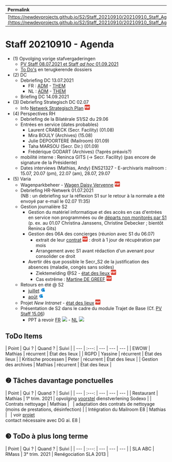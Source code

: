 <link rel="stylesheet" href="https://newdevprojects.github.io/S2/S2.css">
<link rel="stylesheet" href="S2.css">

&nbsp;

| Permalink |
| :--- |
| [https://newdevprojects.github.io/S2/Staff_20210910/20210910_Staff_Agenda.html](https://newdevprojects.github.io/S2/Staff_20210910/20210910_Staff_Agenda.html) | 

# Staff 20210910 - Agenda

* (1) Opvolging vorige stafvergaderingen
	* [PV Staff 08.07.2021 et Staff *ad hoc* 01.09.2021](https://newdevprojects.github.io/S2/Staff_20210708/20210901_Staff_PV.html)
	* [To Do's](#todo) en terugkerende dossiers
* (2) DC 
	* Debriefing DC 13.07.2021
		* FR : [ADM](https://newdevprojects.github.io/S2/Staff/20210713_Adm_FR.pdf) - [THEM](https://newdevprojects.github.io/S2/Staff/20210713_Them_FR.pdf)
		* NL : [ADM](https://newdevprojects.github.io/S2/Staff/20210713_Adm_NL.pdf) - [THEM](https://newdevprojects.github.io/S2/Staff/20210713_Them_NL.pdf)
	* Briefing DC 14.09.2021
* (3) Debriefing Strategisch DC 02.07
	* Info [Netwerk Strategisch Plan](20210707_Netwerk_strategisch_plan.pdf) ![](pdf.png)
* (4) Perspectives RH
	* Debriefing de la Bilatérale S1/S2 du 29.06
	* Entrées en service (dates probables)
		* Laurent CRABECK (Secr. Facility) (01.08)
		* Mira BOULY (Archives) (15.08)
		* Julie DEPOORTERE (Mailroom) (01.09)
		* Taha MARSOU (Secr. Dir.) (01.09)
		* Frédérique GODART (Archives) (?après préavis?)
	* mobilité interne : Reninca GITS (&rarr;  Secr. Facility) (pas encore de signature de la Présidente)
	* Dates interviews (Mathias, Andy) ENS21327 - E-archivaris mailroom : 15.07, 20.07 (pm), 22.07 (am), 28.07, 29.07
* (5) Varia
	* Wagenparkbeheer - [Wagen Daisy Vervenne](Leasing_Wagen.pdf) ![](pdf.png)
	* Debriefing HR-Netwerk 01.07.2021<br>(NB : un debriefing sur la réflexion S1 sur le retour à la normale a été envoyé par e-mail le 02.07 11:35)
	* Gestion journalière S2
		* Gestion du matériel informatique et des accès en cas d'entrées en service non programmées ou de [départs non monitorés par S1](Probleme_Ticketing_ServiceNow.md) (p. ex. au 01.07 Christina Janssens, Christine Debecker ; bientôt Reninca Gits)
		* Gestion des 06A des concierges (réunion avec S1 du 06.07)
			* extrait de leur [contrat](Contrat_concierges.pdf) ![](pdf.png) : droit à 1 jour de récupération par mois
			* Arrangement avec S1 avant rédaction d'un avenant pour consolider ce droit
		* Avertir dès que possible le Secr_S2 de la justification des absences (maladie, congés sans soldes)
			* Ziektemelding @S2 - [état des lieux](Encours_Ziektemelding_S2_20210705.pdf) ![](pdf.png)
			* Cas extrême : [Martine DE GREEF](PrimeTime_MDeGreef.pdf) ![](pdf.png)
	* Retours en été @ S2
		* [juillet](JUILLET.eml) ![](eml.png)
		* [août](AOUT.eml) ![](eml.png)
	* Projet *New Intranet* - [état des lieux](New_Intranet_StavaZa_20210701.pdf) ![](pdf.png)
	* Présentation de S2 dans le cadre du module Trajet de Base (Cf. [PV Staff 15.06](https://newdevprojects.github.io/S2/Staff_20210615/20210615_Staff_PV.html#briefing-dc-22062021))
		* PPT à revoir [FR](PresentationS2FR2021.pptx) ![](ppt.png) - [NL](PresentationS2NL2021.pptx) ![](ppt.png)

<a name="todo"> </a>

## ToDo Items

| Point | Qui ? | Quand ? | Suivi |
| --- | :---: | --- | --- | --- |
| EWOW | Mathias | récurrent | &Eacute;tat des lieux |
| RGPD | Yassine | récurrent | &Eacute;tat des lieux |
| Kritische processen | Peter | récurrent | &Eacute;tat des lieux |
| Gestion des archives | Mathias | récurrent | &Eacute;tat des lieux |

## &#10103; Tâches davantage ponctuelles

| Point | Qui ? | Quand ? | Suivi |
| --- | :---: | --- | --- | --- |
| Restaurant | Mathias | 1° trim. 2021 | opvolging [voorstel](https://newdevprojects.github.io/S2/Staff_20210107/20210107_Sodexo_aangepaste_werking.pdf) dienstverlening Sodexo |
| Contrats nettoyage | Mathias | &nbsp; | adaptation des contrats de nettoyage (moins de prestations, désinfection) |
| Intégration du Mailroom E8 | Mathias | &nbsp; | voir [projet](https://newdevprojects.github.io/S2/Staff_20210204/Nota_verzendingsdienst_E8.pdf)<br>contact nécessaire avec DG ai. E8 |

## &#10104; ToDo à plus long terme

| Point | Qui ? | Quand ? | Suivi |
| --- | :---: | --- | --- | --- |
| SLA ABC | RMass | 3° trim. 2021 | Renégociation SLA 2013 |
